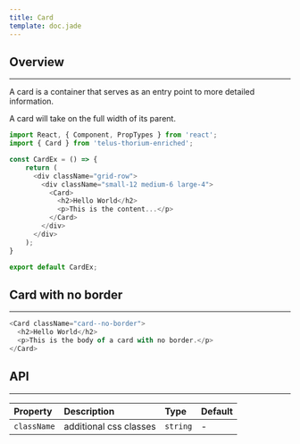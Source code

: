 ```yaml
---
title: Card
template: doc.jade
---
```


## Overview

---

A card is a container that serves as an entry point to more detailed information.

A card will take on the full width of its parent.
<div class="grid-row">
  <div class="small-12 medium-6 large-4">
    <div id="cardExample">
    </div>
  </div>
</div>
<script type="text/babel">
  ReactDOM.render(
    <Thorium.CardExample />,
    document.getElementById('cardExample')
  );
</script>

```javascript
import React, { Component, PropTypes } from 'react';
import { Card } from 'telus-thorium-enriched';

const CardEx = () => {
    return (
      <div className="grid-row">
        <div className="small-12 medium-6 large-4">
          <Card>
            <h2>Hello World</h2>
            <p>This is the content...</p>
          </Card>
        </div>
      </div>
    );
}

export default CardEx;
```

## Card with no border
---
<div class="grid-row">
  <div class="small-12 medium-6 large-6">
    <div id="borderlessCardExample">
    </div>
  </div>
</div>
<script type="text/babel">
  ReactDOM.render(
    <Thorium.BorderlessCardExample />,
    document.getElementById('borderlessCardExample')
  );
</script>

```javascript
<Card className="card--no-border">
  <h2>Hello World</h2>
  <p>This is the body of a card with no border.</p>
</Card>
```


## API


---
| Property |   Description   | Type | Default |
|:----|:------|:---|:---|
| `className` | additional css classes | `string` |  - |
